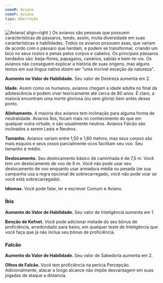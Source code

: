 ```yaml
---
nomeM: Aviano
nomeF: Aviana
tipo: Aberração
---
```

![Aviana](Aviana.png){ align=right }
Os avianos são pessoas que possuem características de pássaros, tendo, assim, muita diversidade em suas características e habilidades.
Todos os avianos possuem asas, que variam de acordo com o pássaro que herdam, e podem se transformar, criando um bico no seus rostos e penas pelos corpos e cabelos.
Os principais pássaros herdados são: beija-flores, papagaios, canários, sabiás e bem-te-vis.
Os avianos não conseguem explicar a história de suas origens, mas alguns textos em sua língua nativa dizem ser "uma incrível exceção da natureza". 

**Aumento no Valor de Habilidade.** Seu valor de Destreza aumenta em 2. 

**Idade.** Assim como os humanos, avianos chegam a idade adulta no final da adolescência e podem viver teoricamente até cerca de 80 anos. É claro, a maioria encontram uma morte gloriosa (ou sem glória) bem antes desse ponto. 

**Alinhamento.** A maioria dos avianos tem inclinação para alguma forma de neutralidade. Avianos Íbis, focam mais no conhecimento do que em qualquer outra virtude, e são usualmente neutros. Avianos Falcão são inclinados a serem Leais e Neutros. 

**Tamanho.** Avianos variam entre 1,50 e 1,80 metros, mas seus corpos são mais esquios e seus ossos parcialmente ocos facilitam seu voo. Seu tamanho é médio. 

**Deslocamento.** Seu deslocamento básico de caminhada é de 7,5 m. Você tem um deslocamento de voo de 9 m. Você não pode usar seu deslocamento de voo enquanto usar armadura média ou pesada (se sua campanha usa a regra opcional de sobrecarregado, você não pode voar se você está sobrecarregado). 

**Idiomas.** Você pode falar, ler e escrever Comum e Aviano. 
### Íbis
**Aumento do Valor de Habilidade.** Seu valor de Inteligência aumenta em 1. 

**Benção de Kefnet.** Você pode adicionar metade do seu bônus de proficiência, arredondado para baixo, em qualquer teste de Inteligência que você faça que já não inclua seu bônus de proficiência. 
### Falcão 
**Aumento do Valor de Habilidade.** Seu valor de Sabedoria aumenta em 2. 

**Olhos de Falcão.** Você tem proficiência na perícia Percepção. Adicionalmente, atacar a longo alcance não impõe desvantagem em suas jogadas de ataque a distancia.